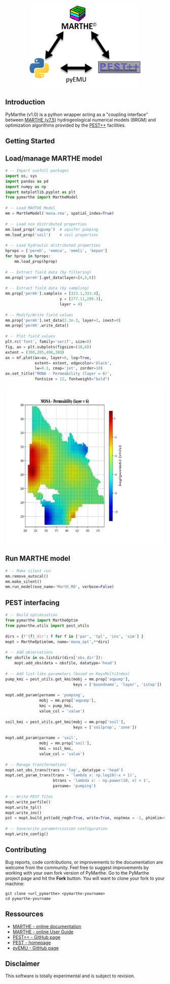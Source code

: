 

<p align="center">
  <img 
  src="assets/PyMarthe_v1.0_general.png"
  alt="PyMarthe v1.0" 
  width="350"
  height="265"
  >
</p>


Introduction
-----------------------------------------------

PyMarthe (v1.0) is a python wrapper acting as a "coupling interface" between [MARTHE (v7.5)](https://www.brgm.fr/fr/logiciel/marthe-logiciel-modelisation-ecoulements-souterrains) hydrogeological numerical models (BRGM) and optimization algorithms provided by the [PEST++](https://github.com/usgs/pestpp) facilities. 




Getting Started
-----------------------------------------------

## Load/manage MARTHE model
```python
# -- Import usefull packages
import os, sys
import pandas as pd
import numpy as np
import matplotlib.pyplot as plt
from pymarthe import MartheModel

# -- Load MARTHE Model
mm = MartheModel('mona.rma', spatial_index=True)

# -- Load non distributed properties
mm.load_prop('aqpump')  # aquifer pumping
mm.load_prop('soil')    # soil properties

# -- Load hydraulic distributed properties
hprops = ['permh', 'emmca', 'emmli', 'kepon']
for hprop in hprops:
    mm.load_prop(hprop)

# -- Extract field data (by filtering)
mm.prop['permh'].get_data(layer=[4,5,6])

# -- Extract field data (by sampling)
mm.prop['permh'].sample(x = [323.1,333.4],
                        y = [277.11,289.3],
                        layer = 4)

# -- Modify/Write field values
mm.prop['permh'].set_data(2.3e-3, layer=2, inest=0)
mm.prop['permh'.write_data()

# -- Plot field values
plt.rc('font', family='serif', size=8)
fig, ax = plt.subplots(figsize=(10,6))
extent = (300,205,490,380)
ax = mf.plot(ax=ax, layer=6, log=True,
             extent= extent, edgecolor='black', 
             lw=0.3, cmap='jet', zorder=10)
ax.set_title('MONA - Permeability (layer = 6)',
             fontsize = 12, fontweight="bold")
```

<p align="center">
  <img 
  src="assets/permh_k6.png"
  alt="PyMarthe v1.0" 
  width="900"
  height="500"
  >
</p>


## Run MARTHE model
```python
# -- Make silent run
mm.remove_autocal()
mm.make_silent()
mm.run_model(exe_name='Marth_R8', verbose=False)

```

## PEST interfacing
```python
# -- Build optimisation
from pymarthe import MartheOptim
from pymarthe.utils import pest_utils

dirs = {f'{f}_dir': f for f in ['par', 'tpl', 'ins', 'sim'] }
mopt = MartheOptim(mm, name='mona_opt',**dirs)

# -- Add observations
for obsfile in os.listdir(dirs['obs_dir']):
    mopt.add_obs(data = obsfile, datatype='head')

# -- Add list-like parameters (based on KeysMultiIndex)
pump_kmi = pest_utils.get_kmi(mobj = mm.prop['aqpump'],
                              keys = ['boundname', 'layer', 'istep'])

mopt.add_param(parname = 'pumping',
               mobj = mm.prop['aqpump'],
               kmi = pump_kmi,
               value_col = 'value')

soil_kmi = pest_utils.get_kmi(mobj = mm.prop['soil'],
                              keys = ['soilprop', 'zone'])

mopt.add_param(parname = 'soil',
               mobj = mm.prop['soil'],
               kmi = soil_kmi,
               value_col = 'value')

# -- Manage transformations
mopt.set_obs_trans(trans = 'log', datatype = 'head')
mopt.set_param_trans(trans = 'lambda x: np.log10(-x + 1)',
                     btrans = 'lambda x: - np.power(10, x) + 1',
                     parname= 'pumping')

# -- Write PEST files
mopt.write_parfile()
mopt.write_tpl()
mopt.write_ins()
pst = mopt.build_pst(add_reg0=True, write=True, noptmax = -1, phimlim=0)

# -- Save/write parametrization configuration
mopt.write_config()
```



Contributing
------------------------------------------------

Bug reports, code contributions, or improvements to the documentation are welcome from the community. 
Feel free to suggest improvements by working with your own fork version of PyMarthe. Go to the PyMarthe project page and hit the **Fork** button.
You will want to clone your fork to your machine:

    git clone <url_pymarthe> <pymarthe-yourname>
    cd pymarthe-yourname



Ressources
-----------------------------------------------

+ [MARTHE - online documentation](https://www.brgm.fr/sites/default/files/documents/2020-11/logiciel-marthe-notice-utilisation-generale-rp-64554-fr.pdf)
+ [MARTHE - online User Guide](https://www.brgm.fr/sites/default/files/documents/2020-11/logiciel-marthe-didacticiel-7-5-rp-64997-fr.pdf)
+ [PEST++ - GitHub page](https://github.com/usgs/pestpp)
+ [PEST - homepage](http://www.pesthomepage.org/)
+ [pyEMU - GitHub page](https://github.com/pypest/pyemu)



Disclaimer
----------

This software is totally experimental and is subject to revision. 

